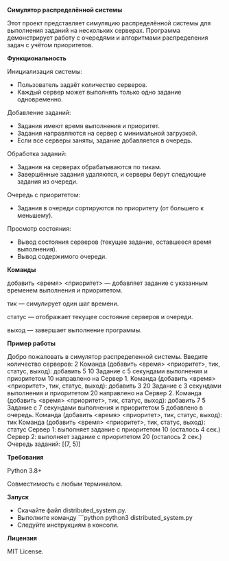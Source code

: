 **Симулятор распределённой системы**

Этот проект представляет симуляцию распределённой системы для выполнения заданий на нескольких серверах. Программа демонстрирует работу с очередями и алгоритмами распределения задач с учётом приоритетов.

**Функциональность**

Инициализация системы:
- Пользователь задаёт количество серверов.
- Каждый сервер может выполнять только одно задание одновременно.

Добавление заданий:
- Задания имеют время выполнения и приоритет.
- Задания направляются на сервер с минимальной загрузкой.
- Если все серверы заняты, задание добавляется в очередь.

Обработка заданий:
- Задания на серверах обрабатываются по тикам.
- Завершённые задания удаляются, и серверы берут следующие задания из очереди.

Очередь с приоритетом:
- Задания в очереди сортируются по приоритету (от большего к меньшему).

Просмотр состояния:
- Вывод состояния серверов (текущее задание, оставшееся время выполнения).
- Вывод содержимого очереди.

**Команды**

добавить <время> <приоритет> — добавляет задание с указанным временем выполнения и приоритетом.

тик — симулирует один шаг времени.

статус — отображает текущее состояние серверов и очереди.

выход — завершает выполнение программы.

**Пример работы**

Добро пожаловать в симулятор распределенной системы.
Введите количество серверов: 2
Команда (добавить <время> <приоритет>, тик, статус, выход): добавить 5 10
Задание с 5 секундами выполнения и приоритетом 10 направлено на Сервер 1.
Команда (добавить <время> <приоритет>, тик, статус, выход): добавить 3 20
Задание с 3 секундами выполнения и приоритетом 20 направлено на Сервер 2.
Команда (добавить <время> <приоритет>, тик, статус, выход): добавить 7 5
Задание с 7 секундами выполнения и приоритетом 5 добавлено в очередь.
Команда (добавить <время> <приоритет>, тик, статус, выход): тик
Команда (добавить <время> <приоритет>, тик, статус, выход): статус
Сервер 1: выполняет задание с приоритетом 10 (осталось 4 сек.)
Сервер 2: выполняет задание с приоритетом 20 (осталось 2 сек.)
Очередь заданий: [(7, 5)]

**Требования**

Python 3.8+

Совместимость с любым терминалом.

**Запуск**

- Скачайте файл distributed_system.py.
- Выполните команду ```python python3 distributed_system.py
- Следуйте инструкциям в консоли.

**Лицензия**

MIT License.
